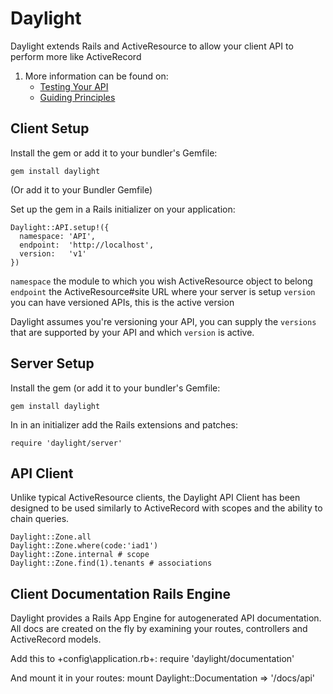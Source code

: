 # Daylight

Daylight extends Rails and ActiveResource to allow your client API to perform more like ActiveRecord

1. More information can be found on:
    * [Testing Your API](doc/testing.rdoc)
    * [Guiding Principles](doc/principles.rdoc)

## Client Setup

Install the gem or add it to your bundler's Gemfile:

    gem install daylight

(Or add it to your Bundler Gemfile)

Set up the gem in a Rails initializer on your application:

    Daylight::API.setup!({
      namespace: 'API',
      endpoint:  'http://localhost',
      version:   'v1'
    })

`namespace` the module to which you wish ActiveResource object to belong
`endpoint` the ActiveResource#site URL where your server is setup
`version` you can have versioned APIs, this is the active version

Daylight assumes you're versioning your API, you can supply the `versions`
that are supported by your API and which `version` is active.

## Server Setup

Install the gem (or add it to your bundler's Gemfile:

    gem install daylight

In in an initializer add the Rails extensions and patches:

    require 'daylight/server'

## API Client

Unlike typical ActiveResource clients, the Daylight API Client has been designed to be used similarly to ActiveRecord with scopes and the ability to chain queries.

    Daylight::Zone.all
    Daylight::Zone.where(code:'iad1')
    Daylight::Zone.internal # scope
    Daylight::Zone.find(1).tenants # associations

## Client Documentation Rails Engine

Daylight provides a Rails App Engine for autogenerated API documentation. All docs are created on the fly by examining your routes, controllers and ActiveRecord models.

Add this to +config\application.rb+:
    require 'daylight/documentation'

And mount it in your routes:
    mount Daylight::Documentation => '/docs/api'

